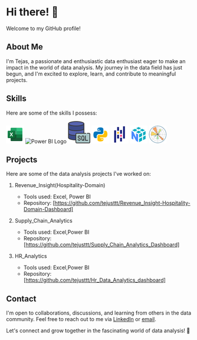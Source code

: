 # Hi there! 👋

Welcome to my GitHub profile!

## About Me

I'm Tejas, a passionate and enthusiastic data enthusiast eager to make an impact in the world of data analysis. My journey in the data field has just begun, and I'm excited to explore, learn, and contribute to meaningful projects.

## Skills

Here are some of the skills I possess:

![Excel Logo](/logos/icons8-excel-48.png)
![Power BI Logo](https://img.icons8.com/color/48/000000/power-bi.png)
![SQL Logo](/logos/icons8-sql-60.png)
![Python Logo](/logos/icons8-python-48.png)
![Pandas Logo](/logos/icons8-pandas-48.png)
![NumPy Logo](/logos/icons8-numpy-48.png)
![Matplotlib Logo](/logos/Matplotlib.png)

## Projects

Here are some of the data analysis projects I've worked on:

1. Revenue_Insight(Hospitality-Domain)
   - Tools used: Excel, Power BI
   - Repository: [https://github.com/tejusttt/Revenue_Insight-Hospitality-Domain-Dashboard]

2. Supply_Chain_Analytics
   - Tools used: Excel,Power BI
   - Repository: [https://github.com/tejusttt/Supply_Chain_Analytics_Dashboard]

3. HR_Analytics
   - Tools used: Excel,Power BI
   - Repository: [https://github.com/tejusttt/Hr_Data_Analytics_dashboard]    

## Contact

I'm open to collaborations, discussions, and learning from others in the data community. Feel free to reach out to me via [LinkedIn](https://www.linkedin.com/in/yourlinkedinprofile) or [email](mailto:tejasgorule39@gmail.com).

Let's connect and grow together in the fascinating world of data analysis! 🚀
